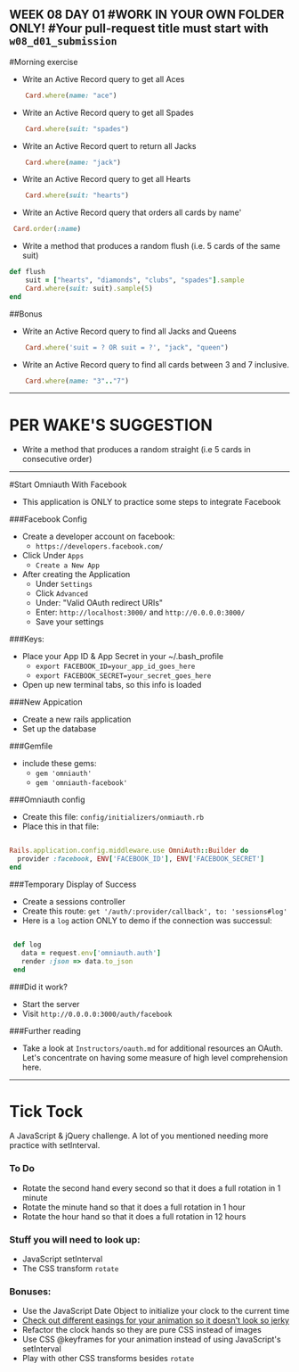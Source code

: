 WEEK 08 DAY 01
#WORK IN YOUR OWN FOLDER ONLY!
#Your pull-request title must start with `w08_d01_submission`
---
#Morning exercise

- Write an Active Record query to get all Aces
```ruby
	Card.where(name: "ace")
```
- Write an Active Record query to get all Spades
```ruby
	Card.where(suit: "spades")
```
- Write an Active Record quert to return all Jacks
```ruby
	Card.where(name: "jack")
```
- Write an Active Record query to get all Hearts
```ruby
	Card.where(suit: "hearts")
```
- Write an Active Record query that orders all cards by name'
```ruby
 Card.order(:name)
```

- Write a method that produces a random flush (i.e. 5 cards of the same suit)

```ruby
def flush
	suit = ["hearts", "diamonds", "clubs", "spades"].sample
	Card.where(suit: suit).sample(5)
end
```


##Bonus
- Write an Active Record query to find all Jacks and Queens
```ruby
	Card.where('suit = ? OR suit = ?', "jack", "queen")
```
- Write an Active Record query to find all cards between 3 and 7 inclusive.
```ruby
	Card.where(name: "3".."7")
```

---

# PER WAKE'S SUGGESTION

- Write a method that produces a random straight (i.e 5 cards in consecutive order)

---

#Start Omniauth With Facebook
- This application is ONLY to practice some steps to integrate Facebook

###Facebook Config
- Create a developer account on facebook:
	- `https://developers.facebook.com/`
- Click Under `Apps`
	- `Create a New App`
- After creating the Application
	- Under `Settings`
	- Click `Advanced`
	- Under: "Valid OAuth redirect URIs"
	- Enter: `http://localhost:3000/` and `http://0.0.0.0:3000/`
	- Save your settings

###Keys:
- Place your App ID & App Secret in your ~/.bash_profile
	- `export FACEBOOK_ID=your_app_id_goes_here`
	- `export FACEBOOK_SECRET=your_secret_goes_here`
- Open up new terminal tabs, so this info is loaded


###New Appication
- Create a new rails application
- Set up the database

###Gemfile
- include these gems:
	- `gem 'omniauth'`
	- `gem 'omniauth-facebook'`

###Omniauth config
- Create this file: `config/initializers/onmiauth.rb`
- Place this in that file:

```ruby

Rails.application.config.middleware.use OmniAuth::Builder do
  provider :facebook, ENV['FACEBOOK_ID'], ENV['FACEBOOK_SECRET']
end

```

###Temporary Display of Success
- Create a sessions controller
- Create this route:  `get '/auth/:provider/callback', to: 'sessions#log'`
- Here is a `log` action ONLY to demo if the connection was successul:

```ruby

 def log
   data = request.env['omniauth.auth']
   render :json => data.to_json
 end

```


###Did it work?
- Start the server
- Visit `http://0.0.0.0:3000/auth/facebook`

###Further reading

- Take a look at `Instructors/oauth.md` for additional resources an OAuth.  Let's concentrate on having some measure of high level comprehension here.

---

# Tick Tock

A JavaScript & jQuery challenge. A lot of you mentioned needing more practice with setInterval.

### To Do

* Rotate the second hand every second so that it does a full rotation in 1 minute
* Rotate the minute hand so that it does a full rotation in 1 hour
* Rotate the hour hand so that it does a full rotation in 12 hours

### Stuff you will need to look up:

* JavaScript setInterval
* The CSS transform `rotate`

### Bonuses:
* Use the JavaScript Date Object to initialize your clock to the current time
* [Check out different easings for your animation so it doesn't look so jerky](http://easings.net/)
* Refactor the clock hands so they are pure CSS instead of images
* Use CSS @keyframes for your animation instead of using JavaScript's setInterval
* Play with other CSS transforms besides `rotate`
